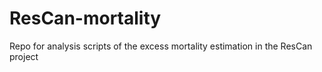 # ResCan-mortality
Repo for analysis scripts of the excess mortality estimation in the ResCan project
